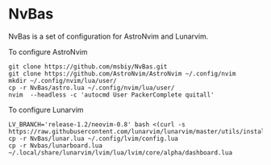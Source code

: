 # NvBas
NvBas is a set of configuration for AstroNvim and Lunarvim.

To configure AstroNvim
```
git clone https://github.com/msbiy/NvBas.git
git clone https://github.com/AstroNvim/AstroNvim ~/.config/nvim
mkdir ~/.config/nvim/lua/user/
cp -r NvBas/astro.lua ~/.config/nvim/lua/user/
nvim  --headless -c 'autocmd User PackerComplete quitall'

```

To configure Lunarvim
```
LV_BRANCH='release-1.2/neovim-0.8' bash <(curl -s https://raw.githubusercontent.com/lunarvim/lunarvim/master/utils/installer/install.sh)
cp -r NvBas/lunar.lua ~/.config/lvim/config.lua
cp -r Nvbas/lunarboard.lua ~/.local/share/lunarvim/lvim/lua/lvim/core/alpha/dashboard.lua

```
